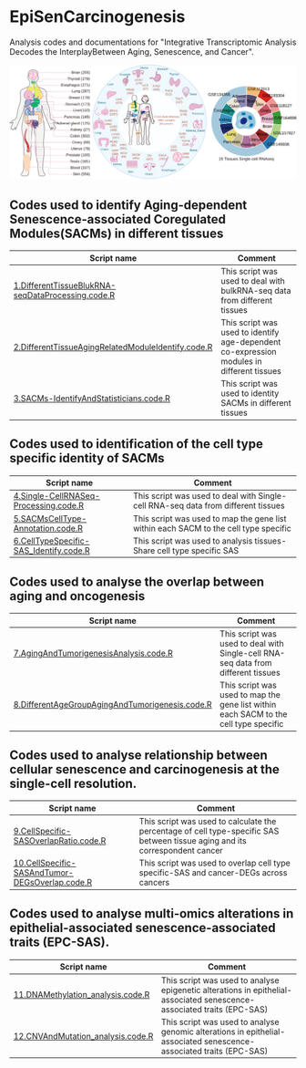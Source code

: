 # EpiSenCarcinogenesis
Analysis codes and documentations for "Integrative Transcriptomic Analysis Decodes the InterplayBetween Aging, Senescence, and Cancer".



![](Figure/ALL.svg)

## Codes used to identify Aging-dependent Senescence-associated Coregulated Modules(SACMs) in different tissues
|Script name|Comment| 
|-----------|-------| 
|[1.DifferentTissueBlukRNA-seqDataProcessing.code.R](Script/1.DifferentTissueBlukRNA-seqDataProcessing.code.R)|This script was used to deal with bulkRNA-seq data from different tissues|
|[2.DifferentTissueAgingRelatedModuleIdentify.code.R](Script/2.DifferentTissueAgingRelatedModuleIdentify.code.R)|This script was used to identify age-dependent co-expression modules in different tissues|
|[3.SACMs-IdentifyAndStatisticians.code.R](Script/3.SACMs-IdentifyAndStatisticians.code.R)|This script was used to identity SACMs in different tissues|


## Codes used to identification of the cell type specific identity of SACMs
|Script name|Comment| 
|-----------|-------| 
|[4.Single-CellRNASeq-Processing.code.R](Script/4.Single-CellRNASeq-Processing.code.R)|This script was used to deal with Single-cell RNA-seq data from different tissues|
|[5.SACMsCellType-Annotation.code.R](Script/5.SACMsCellType-Annotation.code.R)|This script was used to map the gene list within each SACM to the cell type specific|
|[6.CellTypeSpecific-SAS_Identify.code.R](Script/6.CellTypeSpecific-SAS_Identify.code.R)|This script was used to analysis tissues-Share cell type specific SAS|

## Codes used to analyse the overlap between aging and oncogenesis
|Script name|Comment| 
|-----------|-------| 
|[7.AgingAndTumorigenesisAnalysis.code.R](Script/7.AgingAndTumorigenesisAnalysis.code.R)|This script was used to deal with Single-cell RNA-seq data from different tissues|
|[8.DifferentAgeGroupAgingAndTumorigenesis.code.R](Script/8.DifferentAgeGroupAgingAndTumorigenesis.code.R)|This script was used to map the gene list within each SACM to the cell type specific|

## Codes used to analyse relationship between cellular senescence and carcinogenesis at the single-cell resolution.
|Script name|Comment| 
|-----------|-------| 
|[9.CellSpecific-SASOverlapRatio.code.R](Script/9.CellSpecific-SASOverlapRatio.code.R)|This script was used to calculate the percentage of cell type-specific SAS between tissue aging and its correspondent cancer|
|[10.CellSpecific-SASAndTumor-DEGsOverlap.code.R](Script/10.CellSpecific-SASAndTumor-DEGsOverlap.code.R)|This script was used to overlap cell type specific-SAS and cancer-DEGs across cancers|

## Codes used to analyse multi-omics alterations in epithelial-associated senescence-associated traits (EPC-SAS).
|Script name|Comment| 
|-----------|-------| 
|[11.DNAMethylation_analysis.code.R](Script/11.DNAMethylation_analysis.code.R)|This script was used to analyse epigenetic alterations in epithelial-associated senescence-associated traits (EPC-SAS)|
|[12.CNVAndMutation_analysis.code.R](Script/12.CNVAndMutation_analysis.code.R)|This script was used to analyse genomic alterations in epithelial-associated senescence-associated traits (EPC-SAS)|
